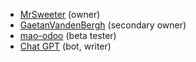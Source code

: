 -   [MrSweeter](https://github.com/MrSweeter) (owner)
-   [GaetanVandenBergh](https://github.com/GaetanVandenBergh) (secondary owner)
-   [mao-odoo](https://github.com/mao-odoo) (beta tester)
-	[Chat GPT](https://chatgpt.com/) (bot, writer)
